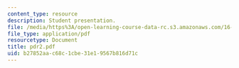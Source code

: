 ```yaml
---
content_type: resource
description: Student presentation.
file: /media/https%3A/open-learning-course-data-rc.s3.amazonaws.com/16-83x-space-systems-engineering-spring-2002-spring-2003/b27852aac68c1cbe31e19567b816d71c_pdr2.pdf
file_type: application/pdf
resourcetype: Document
title: pdr2.pdf
uid: b27852aa-c68c-1cbe-31e1-9567b816d71c
---
```

